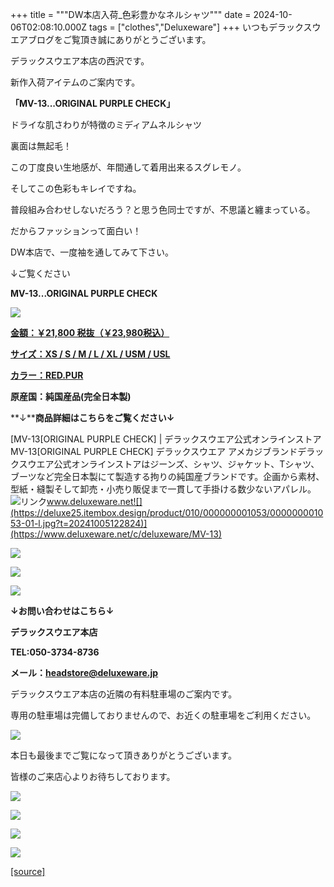 +++
title = """DW本店入荷_色彩豊かなネルシャツ"""
date = 2024-10-06T02:08:10.000Z
tags = ["clothes","Deluxeware"]
+++
いつもデラックスウエアブログをご覧頂き誠にありがとうございます。

デラックスウエア本店の西沢です。

新作入荷アイテムのご案内です。

**「MV-13...ORIGINAL PURPLE CHECK」**

ドライな肌さわりが特徴のミディアムネルシャツ

裏面は無起毛！

この丁度良い生地感が、年間通して着用出来るスグレモノ。

そしてこの色彩もキレイですね。

普段組み合わせしないだろう？と思う色同士ですが、不思議と纏まっている。

だからファッションって面白い！

DW本店で、一度袖を通してみて下さい。

↓ご覧ください

**MV-13...ORIGINAL PURPLE CHECK**

[![](https://stat.ameba.jp/user_images/20241006/10/deluxeware/d3/61/j/o1172156415494615158.jpg)](https://stat.ameba.jp/user_images/20241006/10/deluxeware/d3/61/j/o1172156415494615158.jpg)

[**金額：￥21,800 税抜（￥23,980税込）**](https://www.deluxeware.net/c/deluxeware/MV-13)

[**サイズ：XS / S / M / L / XL / USM / USL**](https://www.deluxeware.net/c/deluxeware/MV-13)

[**カラー：RED.PUR**](https://www.deluxeware.net/c/deluxeware/MV-13)

**原産国：純国産品(完全日本製)**

**↓****商品詳細はこちらをご覧ください↓**

[MV-13\[ORIGINAL PURPLE CHECK\] | デラックスウエア公式オンラインストアMV-13\[ORIGINAL PURPLE CHECK\] デラックスウエア アメカジブランドデラックスウエア公式オンラインストアはジーンズ、シャツ、ジャケット、Tシャツ、ブーツなど完全日本製にて製造する拘りの純国産ブランドです。企画から素材、型紙・縫製そして卸売・小売り販促まで一貫して手掛ける数少ないアパレル。![リンク](https://c.stat100.ameba.jp/ameblo/symbols/v3.20.0/svg/gray/editor_link.svg)www.deluxeware.net![](https://deluxe25.itembox.design/product/010/000000001053/000000001053-01-l.jpg?t=20241005122824)](https://www.deluxeware.net/c/deluxeware/MV-13)

[![](https://stat.ameba.jp/user_images/20241006/09/deluxeware/63/3f/j/o1172156215494605307.jpg)](https://stat.ameba.jp/user_images/20241006/09/deluxeware/63/3f/j/o1172156215494605307.jpg)

[![](https://stat.ameba.jp/user_images/20241006/09/deluxeware/e0/9a/j/o0791105515494605310.jpg)](https://stat.ameba.jp/user_images/20241006/09/deluxeware/e0/9a/j/o0791105515494605310.jpg)

[![](https://stat.ameba.jp/user_images/20241006/10/deluxeware/ca/66/j/o1172156215494610651.jpg)](https://stat.ameba.jp/user_images/20241006/10/deluxeware/ca/66/j/o1172156215494610651.jpg)

**↓お問い合わせはこちら↓**

**デラックスウエア本店**

**TEL:050-3734-8736**

**メール：headstore@deluxeware.jp**

デラックスウエア本店の近隣の有料駐車場のご案内です。

専用の駐車場は完備しておりませんので、お近くの駐車場をご利用ください。

[![](https://stat.ameba.jp/user_images/20231002/16/deluxeware/6e/11/j/o0800080015345677212.jpg?caw=800)](https://ameblo.jp/deluxeware/image-12823266760-15345677212.html)

本日も最後までご覧になって頂きありがとうございます。

皆様のご来店心よりお待ちしております。

[![](https://stat.ameba.jp/user_images/20240614/12/deluxeware/fb/b4/j/o0800026015451324172.jpg?caw=800)](https://www.deluxeware.net/c/2024FWreserveall)

[![](https://stat.ameba.jp/user_images/20240315/15/deluxeware/04/7f/j/o0800026015413271803.jpg?caw=800)](https://www.instagram.com/deluxeware/?hl=ja)

[![](https://stat.ameba.jp/user_images/20220415/12/deluxeware/3b/ce/j/o0800026015103175481.jpg?caw=800)](https://www.deluxeware.net/f/headstore)

[![](https://stat.ameba.jp/user_images/20220415/12/deluxeware/d7/c6/j/o0800026015103175487.jpg?caw=800)](https://www.deluxeware.net/)

[[source]](https://ameblo.jp/deluxeware/entry-12870208342.html)
